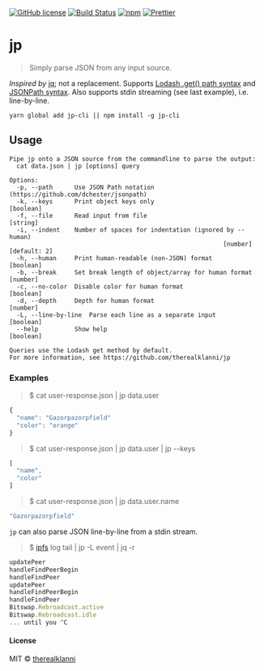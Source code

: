 [![GitHub license](https://img.shields.io/badge/license-MIT-blue.svg)](https://github.com/therealklanni/jp/blob/master/LICENSE)
[![Build Status](https://img.shields.io/travis/therealklanni/jp.svg)](https://travis-ci.org/therealklanni/jp)
[![npm](https://img.shields.io/npm/v/jp-cli.svg)](https://www.npmjs.com/package/jp-cli)
[![Prettier](https://img.shields.io/badge/style-prettier-ff69b4.svg)](https://github.com/prettier/prettier)

# jp

> Simply parse JSON from any input source.

_Inspired by_ [jq](https://github.com/stedolan/jq); not a replacement.
Supports [Lodash .get() path syntax](https://lodash.com/docs/#get) and [JSONPath syntax](https://github.com/dchester/jsonpath).
Also supports stdin streaming (see last example), i.e. line-by-line.

```
yarn global add jp-cli || npm install -g jp-cli
```

## Usage

```
Pipe jp onto a JSON source from the commandline to parse the output:
  cat data.json | jp [options] query

Options:
  -p, --path      Use JSON Path notation (https://github.com/dchester/jsonpath)
  -k, --keys      Print object keys only                               [boolean]
  -f, --file      Read input from file                                  [string]
  -i, --indent    Number of spaces for indentation (ignored by --human)
                                                           [number] [default: 2]
  -h, --human     Print human-readable (non-JSON) format               [boolean]
  -b, --break     Set break length of object/array for human format     [number]
  -c, --no-color  Disable color for human format                       [boolean]
  -d, --depth     Depth for human format                                [number]
  -L, --line-by-line  Parse each line as a separate input              [boolean]
  --help          Show help                                            [boolean]

Queries use the Lodash get method by default.
For more information, see https://github.com/therealklanni/jp
```

### Examples


> $ cat user-response.json | jp data.user

```js
{
  "name": "Gazorpazorpfield"
  "color": "orange"
}
```

> $ cat user-response.json | jp data.user | jp --keys

```js
[
  "name",
  "color"
]
```

> $ cat user-response.json | jp data.user.name

```js
"Gazorpazorpfield"
```

`jp` can also parse JSON line-by-line from a stdin stream.

> $ [ipfs](https://github.com/ipfs/ipfs) log tail | jp -L event | jq -r

```js
updatePeer
handleFindPeerBegin
handleFindPeer
updatePeer
handleFindPeerBegin
handleFindPeer
Bitswap.Rebroadcast.active
Bitswap.Rebroadcast.idle
... until you ^C
```

#### License

MIT © [therealklanni](https://github.com/therealklanni)
